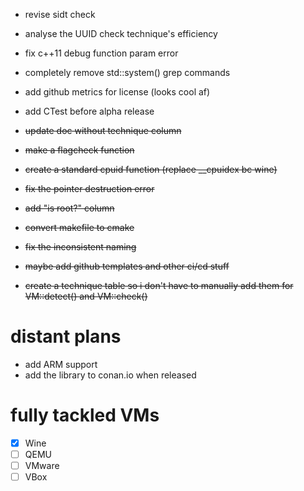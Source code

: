 - revise sidt check
- analyse the UUID check technique's efficiency
- fix c++11 debug function param error
- completely remove std::system() grep commands
- add github metrics for license (looks cool af)
- add CTest before alpha release

- ~~update doc without technique column~~
- ~~make a flagcheck function~~
- ~~create a standard cpuid function (replace __cpuidex bc wine)~~
- ~~fix the pointer destruction error~~
- ~~add "is root?" column~~
- ~~convert makefile to cmake~~
- ~~fix the inconsistent naming~~ 
- ~~maybe add github templates and other ci/cd stuff~~
- ~~create a technique table so i don't have to manually add them for VM::detect() and VM::check()~~


# distant plans
- add ARM support
- add the library to conan.io when released


# fully tackled VMs
- [x] Wine
- [ ] QEMU
- [ ] VMware
- [ ] VBox